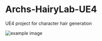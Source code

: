 # Archs-HairyLab-UE4
UE4 project for character hair generation

![example image](https://scontent-lhr3-1.xx.fbcdn.net/t31.0-8/13925551_10154403477168537_8801181001792217854_o.jpg)
